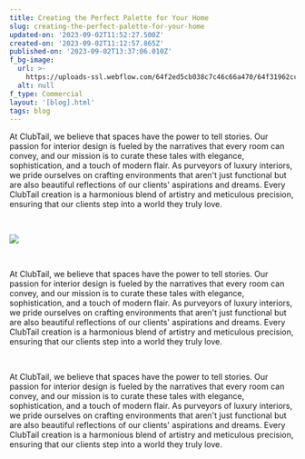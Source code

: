 ```yaml
---
title: Creating the Perfect Palette for Your Home
slug: creating-the-perfect-palette-for-your-home
updated-on: '2023-09-02T11:52:27.500Z'
created-on: '2023-09-02T11:12:57.865Z'
published-on: '2023-09-02T13:37:06.010Z'
f_bg-image:
  url: >-
    https://uploads-ssl.webflow.com/64f2ed5cb038c7c46c66a470/64f31962ccd100a57d7ed507_64a367ce5a840e989d94cd25_64a2daaccfbfd116a5bbd6dc_Mask%2520group-10-p-500.webp.png
  alt: null
f_type: Commercial
layout: '[blog].html'
tags: blog
---
```


At ClubTail, we believe that spaces have the power to tell stories. Our passion for interior design is fueled by the narratives that every room can convey, and our mission is to curate these tales with elegance, sophistication, and a touch of modern flair. As purveyors of luxury interiors, we pride ourselves on crafting environments that aren't just functional but are also beautiful reflections of our clients' aspirations and dreams. Every ClubTail creation is a harmonious blend of artistry and meticulous precision, ensuring that our clients step into a world they truly love.

‍

![](https://uploads-ssl.webflow.com/64f2ed5cb038c7c46c66a470/64f320ee59342fcfba398b6d_64a2dbcf6377c951f4d8c7ff_64a2daaccfbfd116a5bbd733_Work%2520Image-p-1080.webp%20(1).png)

‍

At ClubTail, we believe that spaces have the power to tell stories. Our passion for interior design is fueled by the narratives that every room can convey, and our mission is to curate these tales with elegance, sophistication, and a touch of modern flair. As purveyors of luxury interiors, we pride ourselves on crafting environments that aren't just functional but are also beautiful reflections of our clients' aspirations and dreams. Every ClubTail creation is a harmonious blend of artistry and meticulous precision, ensuring that our clients step into a world they truly love.

‍

At ClubTail, we believe that spaces have the power to tell stories. Our passion for interior design is fueled by the narratives that every room can convey, and our mission is to curate these tales with elegance, sophistication, and a touch of modern flair. As purveyors of luxury interiors, we pride ourselves on crafting environments that aren't just functional but are also beautiful reflections of our clients' aspirations and dreams. Every ClubTail creation is a harmonious blend of artistry and meticulous precision, ensuring that our clients step into a world they truly love.

‍
